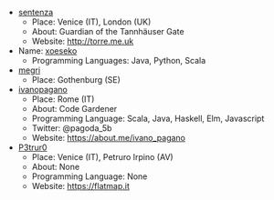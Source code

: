 - [sentenza](https://github.com/sentenza)
  - Place: Venice (IT), London (UK)
  - About: Guardian of the Tannhäuser Gate
  - Website: http://torre.me.uk
- Name: [xoeseko](https://github.com/xoeseko)
  - Programming Languages: Java, Python, Scala
- [megri](https://github.com/megri)
  - Place: Gothenburg (SE)
- [ivanopagano](https://github.com/ivanopagano)
  - Place: Rome (IT)
  - About: Code Gardener
  - Programming Language: Scala, Java, Haskell, Elm, Javascript
  - Twitter: @pagoda_5b
  - Website: https://about.me/ivano_pagano
- [P3trur0](https://github.com/P3trur0)
  - Place: Venice (IT), Petruro Irpino (AV)
  - About: None
  - Programming Language: None
  - Website: https://flatmap.it
